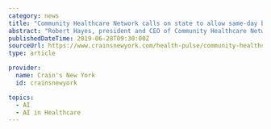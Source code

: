 ```yaml
---
category: news
title: "Community Healthcare Network calls on state to allow same-day billing"
abstract: "Robert Hayes, president and CEO of Community Healthcare Network, said in a letter delivered this ... J.H. Prognos partners with Datavant to enhance AI analytics for customers Artificial intelligence–powered Prognos, which provides data analytics and ..."
publishedDateTime: 2019-06-28T09:30:00Z
sourceUrl: https://www.crainsnewyork.com/health-pulse/community-healthcare-network-calls-state-allow-same-day-billing
type: article

provider:
  name: Crain's New York
  id: crainsnewyork

topics:
  - AI
  - AI in Healthcare
---
```

